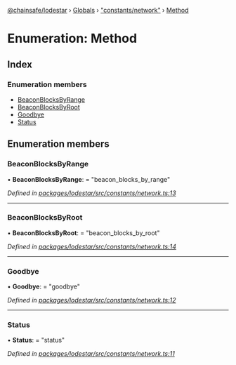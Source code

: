 [@chainsafe/lodestar](../README.md) › [Globals](../globals.md) › ["constants/network"](../modules/_constants_network_.md) › [Method](_constants_network_.method.md)

# Enumeration: Method

## Index

### Enumeration members

* [BeaconBlocksByRange](_constants_network_.method.md#beaconblocksbyrange)
* [BeaconBlocksByRoot](_constants_network_.method.md#beaconblocksbyroot)
* [Goodbye](_constants_network_.method.md#goodbye)
* [Status](_constants_network_.method.md#status)

## Enumeration members

###  BeaconBlocksByRange

• **BeaconBlocksByRange**: = "beacon_blocks_by_range"

*Defined in [packages/lodestar/src/constants/network.ts:13](https://github.com/ChainSafe/lodestar/blob/c806550/packages/lodestar/src/constants/network.ts#L13)*

___

###  BeaconBlocksByRoot

• **BeaconBlocksByRoot**: = "beacon_blocks_by_root"

*Defined in [packages/lodestar/src/constants/network.ts:14](https://github.com/ChainSafe/lodestar/blob/c806550/packages/lodestar/src/constants/network.ts#L14)*

___

###  Goodbye

• **Goodbye**: = "goodbye"

*Defined in [packages/lodestar/src/constants/network.ts:12](https://github.com/ChainSafe/lodestar/blob/c806550/packages/lodestar/src/constants/network.ts#L12)*

___

###  Status

• **Status**: = "status"

*Defined in [packages/lodestar/src/constants/network.ts:11](https://github.com/ChainSafe/lodestar/blob/c806550/packages/lodestar/src/constants/network.ts#L11)*

